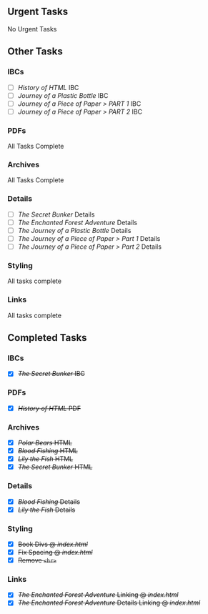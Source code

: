 ## Urgent Tasks

No Urgent Tasks

## Other Tasks

### IBCs

- [ ] _History of HTML_ IBC
- [ ] _Journey of a Plastic Bottle_ IBC
- [ ] _Journey of a Piece of Paper > PART 1_ IBC
- [ ] _Journey of a Piece of Paper > PART 2_ IBC

### PDFs

All Tasks Complete

### Archives

All Tasks Complete

### Details

- [ ] _The Secret Bunker_ Details
- [ ] _The Enchanted Forest Adventure_ Details
- [ ] _The Journey of a Plastic Bottle_ Details
- [ ] _The Journey of a Piece of Paper > Part 1_ Details
- [ ] _The Journey of a Piece of Paper > Part 2_ Details

### Styling

All tasks complete

### Links

All tasks complete

## Completed Tasks

### IBCs

- [x] ~~_The Secret Bunker_ IBC~~

### PDFs

- [x] ~~_History of HTML_ PDF~~

### Archives

- [x] ~~_Polar Bears_ HTML~~
- [x] ~~_Blood Fishing_ HTML~~
- [x] ~~_Lily the Fish_ HTML~~
- [x] ~~_The Secret Bunker_ HTML~~

### Details

- [x] ~~_Blood Fishing_ Details~~
- [x] ~~_Lily the Fish_ Details~~

### Styling

- [x] ~~Book Divs @ _index.html_~~
- [x] ~~Fix Spacing @ _index.html_~~
- [x] ~~Remove `<hr>`~~

### Links

- [x] ~~_The Enchanted Forest Adventure_ Linking @ _index.html_~~
- [x] ~~_The Enchanted Forest Adventure_ Details Linking @ _index.html_~~
